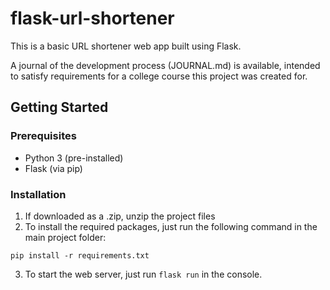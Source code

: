 # flask-url-shortener

This is a basic URL shortener web app built using Flask.

A journal of the development process (JOURNAL.md) is available, intended to satisfy requirements for a college course this project was created for.

## Getting Started
### Prerequisites
* Python 3 (pre-installed)
* Flask (via pip)

### Installation
1. If downloaded as a .zip, unzip the project files
2. To install the required packages, just run the following command in the main project folder:
```
pip install -r requirements.txt
```
3. To start the web server, just run `flask run` in the console.